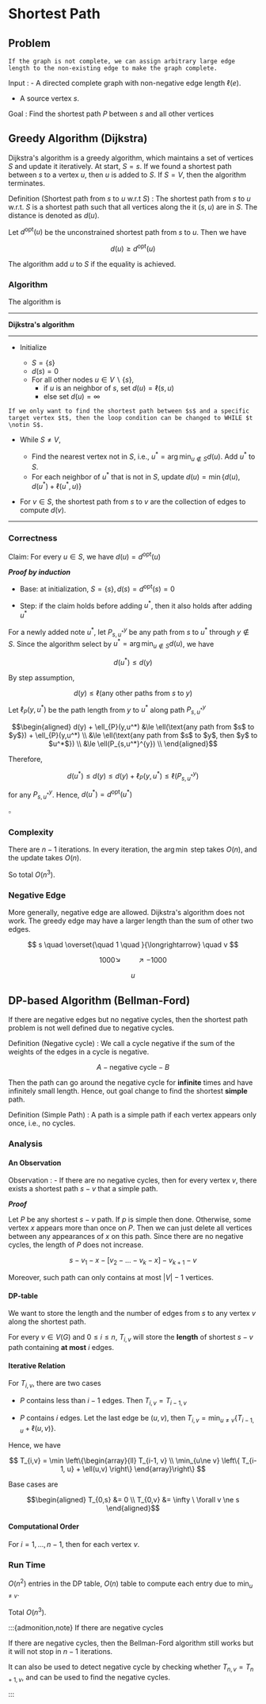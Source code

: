 # Shortest Path

## Problem

```{margin}
If the graph is not complete, we can assign arbitrary large edge length to the non-existing edge to make the graph complete.
```

Input
: - A directed complete graph with non-negative edge length $\ell(e)$.
  - A source vertex $s$.


Goal
: Find the shortest path $P$ between $s$ and all other vertices


## Greedy Algorithm (Dijkstra)

Dijkstra's algorithm is a greedy algorithm, which maintains a set of vertices $S$ and update it iteratively. At start, $S={s}$. If we found a shortest path between $s$ to a vertex $u$, then $u$ is added to $S$. If $S=V$, then the algorithm terminates.

Definition (Shortest path from $s$ to $u$ w.r.t $S$)
: The shortest path from $s$ to $u$ w.r.t. $S$ is a shortest path such that all vertices along the it $(s,u)$ are in $S$. The distance is denoted as $d(u)$.

Let $d^{\text{opt}}(u)$ be the unconstrained shortest path from $s$ to $u$. Then we have

$$
d(u) \ge d^{\text{opt}}(u)
$$

The algorithm add $u$ to $S$ if the equality is achieved.

### Algorithm

The algorithm is

---
**Dijkstra's algorithm**

---
- Initialize

  - $S = \left\{ s \right\}$
  - $d(s)=0$
  - For all other nodes $u \in V \backslash \left\{ s \right\}$,
    - if $u$ is an neighbor of $s$, set $d(u) = \ell(s,u)$
    - else set $d(u) = \infty$

```{margin}
If we only want to find the shortest path between $s$ and a specific target vertex $t$, then the loop condition can be changed to WHILE $t \notin S$.
```

- While $S \ne V$,

  - Find the nearest vertex not in $S$, i.e., $u^* = \arg\min _{u \notin S} d(u)$. Add $u^*$ to $S$.
  - For each neighbor of $u^*$ that is not in $S$, update $d(u) = \min  \left\{ d(u), d(u^*) + \ell(u^*, u) \right\}$

- For $v \in S$, the shortest path from $s$ to $v$ are the collection of edges to compute $d(v)$.

---

### Correctness

Claim: For every $u\in S$, we have $d(u) = d^{\text{opt}}(u)$

***Proof by induction***

- Base: at initialization, $S = \left\{ s \right\}, d(s) = d^{\text{opt}}(s) = 0$

- Step: if the claim holds before adding $u^*$, then it also holds after adding $u^*$

For a newly added note $u^*$, let $P_{s,u^*}^{y}$ be any path from $s$ to $u^*$ through $y\notin S$. Since the algorithm select by $u^* = \arg\min _{u \notin S} d(u)$, we have

$$
d(u^*) \le d(y)
$$

By step assumption,

$$
d(y) \le \ell(\text{any other paths from $s$ to $y$})
$$

Let $\ell_{P}(y,u^*)$ be the path length from $y$ to $u^*$ along path $P_{s,u^*}^{y}$

$$\begin{aligned}
d(y) + \ell_{P}(y,u^*)
&\le \ell(\text{any path from $s$ to $y$}) + \ell_{P}(y,u^*)  \\
&\le \ell(\text{any path from $s$ to $y$, then $y$ to $u^*$}) \\
&\le \ell(P_{s,u^*}^{y}) \\
\end{aligned}$$


Therefore,

$$
d(u^*) \le d(y) \le d(y)+ \ell_{P}(y,u^*) \le \ell(P_{s,u^*}^{y})
$$

for any $P_{s,u^*}^{y}$. Hence, $d(u^*) = d^{\text{opt}}(u^*)$

$\square$

### Complexity

There are $n-1$ iterations. In every iteration, the $\arg\min$ step takes $O(n)$, and the update takes $O(n)$.

So total $O(n^3)$.


### Negative Edge

More generally, negative edge are allowed. Dijkstra's algorithm does not work. The greedy edge may have a larger length than the sum of other two edges.

$$
s \quad \overset{\quad 1 \quad }{\longrightarrow} \quad v
$$

$$
1000 \searrow \qquad \nearrow -1000
$$

$$
u
$$


## DP-based Algorithm (Bellman-Ford)

If there are negative edges but no negative cycles, then the shortest path problem is not well defined due to negative cycles.

Definition (Negative cycle)
: We call a cycle negative if the sum of the weights of the edges in a cycle is negative.

$$
A - \text{negative cycle}  - B
$$

Then the path can go around the negative cycle for **infinite** times and have infinitely small length. Hence, out goal change to find the shortest **simple** path.

Definition (Simple Path)
: A path is a simple path if each vertex appears only once, i.e., no cycles.


### Analysis

#### An Observation

Observation
: - If there are no negative cycles, then for every vertex $v$, there exists a shortest path $s-v$ that a simple path.

***Proof***

Let $P$ be any shortest $s-v$ path. If $p$ is simple then done. Otherwise, some vertex $x$ appears more than once on $P$. Then we can just delete all vertices between any appearances of $x$ on this path. Since there are no negative cycles, the length of $P$ does not increase.

$$
s - v_1 - x - [v_2 - \ldots - v_k - x] - v_{k+1} - v
$$

Moreover, such path can only contains at most $\left\vert V \right\vert - 1$ vertices.


#### DP-table


We want to store the length and the number of edges from $s$ to any vertex $v$ along the shortest path.

For every $v \in V(G)$ and $0 \le i \le n$, $T_{i,v}$ will store the **length** of shortest $s-v$ path containing **at most** $i$ edges.

#### Iterative Relation

For $T_{i,v}$, there are two cases

- $P$ contains less than $i-1$ edges. Then $T_{i,v} = T_{i-1, v}$

- $P$ contains $i$ edges. Let the last edge be $(u,v)$, then $T_{i,v} = \min_{u\ne v} \left\{ T_{i-1, u} + \ell(u,v) \right\}$.

Hence, we have

$$
T_{i,v} = \min \left\{\begin{array}{ll}
T_{i-1, v}  \\
\min_{u\ne v} \left\{ T_{i-1, u} + \ell(u,v) \right\}
\end{array}\right\}
$$

Base cases are

$$\begin{aligned}
T_{0,s} &= 0 \\
T_{0,v} &= \infty \ \forall v \ne s
\end{aligned}$$


#### Computational Order

For $i=1, \ldots, n-1$, then for each vertex $v$.


### Run Time

$O(n^2)$ entries in the DP table, $O(n)$ table to compute each entry due to $\min _{u\ne v}$.

Total $O(n^3)$.


:::{admonition,note} If there are negative cycles

If there are negative cycles, then the Bellman-Ford algorithm still works but it will not stop in $n-1$ iterations.

It can also be used to detect negative cycle by checking whether $T_{n,v} = T_{n+1,v}$, and can be used to find the negative cycles.

:::
